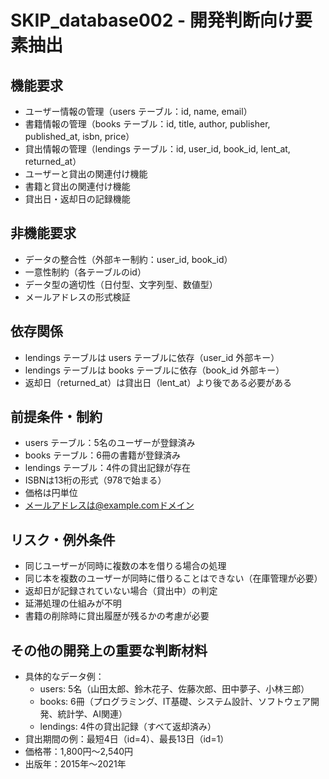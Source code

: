 # SKIP_database002 - 開発判断向け要素抽出

## 機能要求
- ユーザー情報の管理（users テーブル：id, name, email）
- 書籍情報の管理（books テーブル：id, title, author, publisher, published_at, isbn, price）
- 貸出情報の管理（lendings テーブル：id, user_id, book_id, lent_at, returned_at）
- ユーザーと貸出の関連付け機能
- 書籍と貸出の関連付け機能
- 貸出日・返却日の記録機能

## 非機能要求
- データの整合性（外部キー制約：user_id, book_id）
- 一意性制約（各テーブルのid）
- データ型の適切性（日付型、文字列型、数値型）
- メールアドレスの形式検証

## 依存関係
- lendings テーブルは users テーブルに依存（user_id 外部キー）
- lendings テーブルは books テーブルに依存（book_id 外部キー）
- 返却日（returned_at）は貸出日（lent_at）より後である必要がある

## 前提条件・制約
- users テーブル：5名のユーザーが登録済み
- books テーブル：6冊の書籍が登録済み
- lendings テーブル：4件の貸出記録が存在
- ISBNは13桁の形式（978で始まる）
- 価格は円単位
- メールアドレスは@example.comドメイン

## リスク・例外条件
- 同じユーザーが同時に複数の本を借りる場合の処理
- 同じ本を複数のユーザーが同時に借りることはできない（在庫管理が必要）
- 返却日が記録されていない場合（貸出中）の判定
- 延滞処理の仕組みが不明
- 書籍の削除時に貸出履歴が残るかの考慮が必要

## その他の開発上の重要な判断材料
- 具体的なデータ例：
  - users: 5名（山田太郎、鈴木花子、佐藤次郎、田中夢子、小林三郎）
  - books: 6冊（プログラミング、IT基礎、システム設計、ソフトウェア開発、統計学、AI関連）
  - lendings: 4件の貸出記録（すべて返却済み）
- 貸出期間の例：最短4日（id=4）、最長13日（id=1）
- 価格帯：1,800円～2,540円
- 出版年：2015年～2021年

